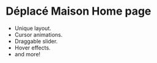
<h1>Déplacé Maison Home page</h1>
<ul>
<li>Unique layout.</li>
<li>Cursor animations.</li>
<li>Draggable slider.</li>
<li>Hover effects.</li>
<li>and more!</li>
</ul>
